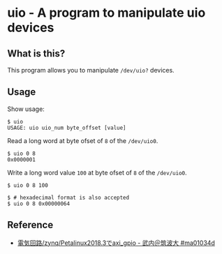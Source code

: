 uio - A program to manipulate uio devices
=========================================

What is this?
-------------

This program allows you to manipulate `/dev/uio?` devices.

Usage
-------

Show usage:
```console
$ uio
USAGE: uio uio_num byte_offset [value]
```

Read a long word at byte ofset of `8` of the `/dev/uio0`.
```console
$ uio 0 8
0x0000001
```

Write a long word value `100` at byte ofset of `8` of the `/dev/uio0`.
```console
$ uio 0 8 100

$ # hexadecimal format is also accepted
$ uio 0 8 0x00000064
```

Reference
----------
* [電気回路/zynq/Petalinux2018.3でaxi_gpio - 武内＠筑波大 #ma01034d](https://dora.bk.tsukuba.ac.jp/~takeuchi/?%E9%9B%BB%E6%B0%97%E5%9B%9E%E8%B7%AF%2Fzynq%2FPetalinux2018.3%E3%81%A7axi_gpio#ma01034d)
